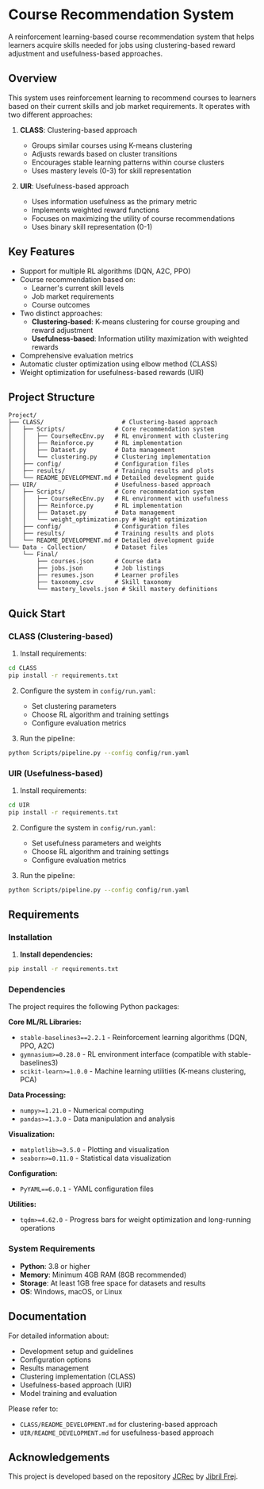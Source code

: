# Course Recommendation System

A reinforcement learning-based course recommendation system that helps learners acquire skills needed for jobs using clustering-based reward adjustment and usefulness-based approaches.

## Overview

This system uses reinforcement learning to recommend courses to learners based on their current skills and job market requirements. It operates with two different approaches:

1. **CLASS**: Clustering-based approach
   - Groups similar courses using K-means clustering
   - Adjusts rewards based on cluster transitions
   - Encourages stable learning patterns within course clusters
   - Uses mastery levels (0-3) for skill representation

2. **UIR**: Usefulness-based approach
   - Uses information usefulness as the primary metric
   - Implements weighted reward functions
   - Focuses on maximizing the utility of course recommendations
   - Uses binary skill representation (0-1)

## Key Features

- Support for multiple RL algorithms (DQN, A2C, PPO)
- Course recommendation based on:
  - Learner's current skill levels
  - Job market requirements
  - Course outcomes
- Two distinct approaches:
  - **Clustering-based**: K-means clustering for course grouping and reward adjustment
  - **Usefulness-based**: Information utility maximization with weighted rewards
- Comprehensive evaluation metrics
- Automatic cluster optimization using elbow method (CLASS)
- Weight optimization for usefulness-based rewards (UIR)

## Project Structure

```
Project/
├── CLASS/                      # Clustering-based approach
│   ├── Scripts/              # Core recommendation system
│   │   ├── CourseRecEnv.py   # RL environment with clustering
│   │   ├── Reinforce.py      # RL implementation
│   │   ├── Dataset.py        # Data management
│   │   └── clustering.py     # Clustering implementation
│   ├── config/               # Configuration files
│   ├── results/              # Training results and plots
│   └── README_DEVELOPMENT.md # Detailed development guide
├── UIR/                      # Usefulness-based approach
│   ├── Scripts/              # Core recommendation system
│   │   ├── CourseRecEnv.py   # RL environment with usefulness
│   │   ├── Reinforce.py      # RL implementation
│   │   ├── Dataset.py        # Data management
│   │   └── weight_optimization.py # Weight optimization
│   ├── config/               # Configuration files
│   ├── results/              # Training results and plots
│   └── README_DEVELOPMENT.md # Detailed development guide
└── Data - Collection/        # Dataset files
    └── Final/
        ├── courses.json      # Course data
        ├── jobs.json         # Job listings
        ├── resumes.json      # Learner profiles
        ├── taxonomy.csv      # Skill taxonomy
        └── mastery_levels.json # Skill mastery definitions
```

## Quick Start

### CLASS (Clustering-based)

1. Install requirements:
```bash
cd CLASS
pip install -r requirements.txt
```

2. Configure the system in `config/run.yaml`:
   - Set clustering parameters
   - Choose RL algorithm and training settings
   - Configure evaluation metrics

3. Run the pipeline:
```bash
python Scripts/pipeline.py --config config/run.yaml
```

### UIR (Usefulness-based)

1. Install requirements:
```bash
cd UIR
pip install -r requirements.txt
```

2. Configure the system in `config/run.yaml`:
   - Set usefulness parameters and weights
   - Choose RL algorithm and training settings
   - Configure evaluation metrics

3. Run the pipeline:
```bash
python Scripts/pipeline.py --config config/run.yaml
```

## Requirements

### Installation

1. **Install dependencies:**
```bash
pip install -r requirements.txt
```

### Dependencies

The project requires the following Python packages:

**Core ML/RL Libraries:**
- `stable-baselines3==2.2.1` - Reinforcement learning algorithms (DQN, PPO, A2C)
- `gymnasium>=0.28.0` - RL environment interface (compatible with stable-baselines3)
- `scikit-learn>=1.0.0` - Machine learning utilities (K-means clustering, PCA)

**Data Processing:**
- `numpy>=1.21.0` - Numerical computing
- `pandas>=1.3.0` - Data manipulation and analysis

**Visualization:**
- `matplotlib>=3.5.0` - Plotting and visualization
- `seaborn>=0.11.0` - Statistical data visualization

**Configuration:**
- `PyYAML==6.0.1` - YAML configuration files

**Utilities:**
- `tqdm>=4.62.0` - Progress bars for weight optimization and long-running operations

### System Requirements

- **Python**: 3.8 or higher
- **Memory**: Minimum 4GB RAM (8GB recommended)
- **Storage**: At least 1GB free space for datasets and results
- **OS**: Windows, macOS, or Linux

## Documentation

For detailed information about:
- Development setup and guidelines
- Configuration options
- Results management
- Clustering implementation (CLASS)
- Usefulness-based approach (UIR)
- Model training and evaluation

Please refer to:
- `CLASS/README_DEVELOPMENT.md` for clustering-based approach
- `UIR/README_DEVELOPMENT.md` for usefulness-based approach

## Acknowledgements

This project is developed based on the repository [JCRec](https://github.com/Jibril-Frej/JCRec) by [Jibril Frej](https://github.com/Jibril-Frej).

